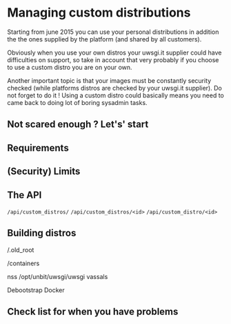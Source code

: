 Managing custom distributions
=============================

Starting from june 2015 you can use your personal distributions in addition
the the ones supplied by the platform (and shared by all customers).

Obviously when you use your own distros your uwsgi.it supplier could have difficulties
on support, so take in account that very probably if you choose to use a custom distro you are on your own.

Another important topic is that your images must be constantly security checked (while platforms distros are checked by your uwsgi.it supplier). Do not forget to do it ! Using a custom distro could basically means you need to came back to doing lot of boring sysadmin tasks.

Not scared enough ? Let's' start
--------------------------------

Requirements
------------

(Security) Limits
-----------------

The API
-------

```/api/custom_distros/```
```/api/custom_distros/<id>```
```/api/custom_distro/<id>```

Building distros
----------------

/.old_root

/containers

nss
/opt/unbit/uwsgi/uwsgi
vassals

Debootstrap
Docker

Check list for when you have problems
-------------------------------------
